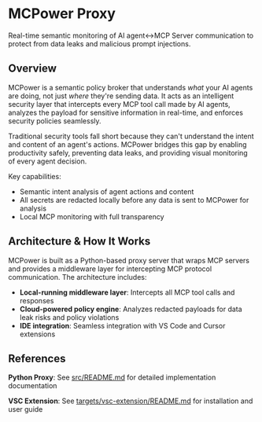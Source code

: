 # MCPower Proxy

Real-time semantic monitoring of AI agent<->MCP Server communication to protect from data leaks and malicious prompt injections.

## Overview

MCPower is a semantic policy broker that understands *what* your AI agents are doing, not just *where* they're sending data. It acts as an intelligent security layer that intercepts every MCP tool call made by AI agents, analyzes the payload for sensitive information in real-time, and enforces security policies seamlessly.

Traditional security tools fall short because they can't understand the intent and content of an agent's actions. MCPower bridges this gap by enabling productivity safely, preventing data leaks, and providing visual monitoring of every agent decision.

Key capabilities:
- Semantic intent analysis of agent actions and content
- All secrets are redacted locally before any data is sent to MCPower for analysis
- Local MCP monitoring with full transparency

## Architecture & How It Works

MCPower is built as a Python-based proxy server that wraps MCP servers and provides a middleware layer for intercepting MCP protocol communication. The architecture includes:

- **Local-running middleware layer**: Intercepts all MCP tool calls and responses
- **Cloud-powered policy engine**: Analyzes redacted payloads for data leak risks and policy violations
- **IDE integration**: Seamless integration with VS Code and Cursor extensions

## References

**Python Proxy**: See [src/README.md](src/README.md) for detailed implementation documentation

**VSC Extension**: See [targets/vsc-extension/README.md](targets/vsc-extension/README.md) for installation and user guide

